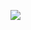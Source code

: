 **![](https://lh6.googleusercontent.com/1MWoVmd2-HYshPgKkQyBrGvsFptQr_LYDm_-pzNtCC3poUm31V0HRnftc2X5wquIJ_8zTOJKQRqXUVDjjPO7pLPVRyEW8KX6eZXznXB8FSzNXrmfvJABVdGiDsf_d642jC--aSdLFspR4WAIh113fF3r4zbqaUyE8-uSNdJgqXS09ES8E9iKNe3K82n7=nw)**